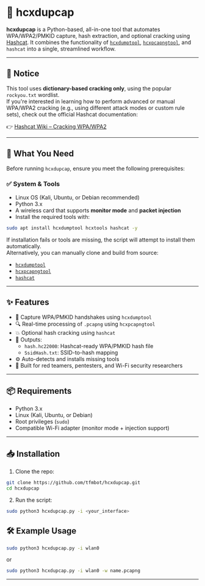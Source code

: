 # 🔐 hcxdupcap

**hcxdupcap** is a Python-based, all-in-one tool that automates WPA/WPA2/PMKID capture, hash extraction, and optional cracking using [Hashcat](https://github.com/hashcat/hashcat). It combines the functionality of [`hcxdumptool`](https://github.com/ZerBea/hcxdumptool), [`hcxpcapngtool`](https://github.com/ZerBea/hcxtools), and `hashcat` into a single, streamlined workflow. 

---
## 🔔 Notice

This tool uses **dictionary-based cracking only**, using the popular `rockyou.txt` wordlist.  
If you're interested in learning how to perform advanced or manual WPA/WPA2 cracking (e.g., using different attack modes or custom rule sets), check out the official Hashcat documentation:

👉 [Hashcat Wiki – Cracking WPA/WPA2](https://hashcat.net/wiki/doku.php?id=cracking_wpawpa2)

---

## 🧰 What You Need

Before running `hcxdupcap`, ensure you meet the following prerequisites:

### ✅ System & Tools

- Linux OS (Kali, Ubuntu, or Debian recommended)
- Python 3.x
- A wireless card that supports **monitor mode** and **packet injection**
- Install the required tools with:

```bash
sudo apt install hcxdumptool hcxtools hashcat -y
```

If installation fails or tools are missing, the script will attempt to install them automatically.  
Alternatively, you can manually clone and build from source:

- [`hcxdumptool`](https://github.com/ZerBea/hcxdumptool)
- [`hcxpcapngtool`](https://github.com/ZerBea/hcxtools)
- [`hashcat`](https://github.com/hashcat/hashcat)

---

## ✨ Features

- 📡 Capture WPA/PMKID handshakes using `hcxdumptool`
- 🔍 Real-time processing of `.pcapng` using `hcxpcapngtool`
- 💥 Optional hash cracking using `hashcat`
- 💾 Outputs:
  - `hash.hc22000`: Hashcat-ready WPA/PMKID hash file
  - `SsidHash.txt`: SSID-to-hash mapping
- ⚙ Auto-detects and installs missing tools
- 🧪 Built for red teamers, pentesters, and Wi-Fi security researchers

---

## 📦 Requirements

- Python 3.x
- Linux (Kali, Ubuntu, or Debian)
- Root privileges (`sudo`)
- Compatible Wi-Fi adapter (monitor mode + injection support)

---

## 📥 Installation

1. Clone the repo:

```bash
git clone https://github.com/tfmbot/hcxdupcap.git
cd hcxdupcap
```

2. Run the script:

```bash
sudo python3 hcxdupcap.py -i <your_interface>
```

## 🛠 Example Usage

```bash
sudo python3 hcxdupcap.py -i wlan0
```

or

```bash
sudo python3 hcxdupcap.py -i wlan0 -w name.pcapng
```

---
